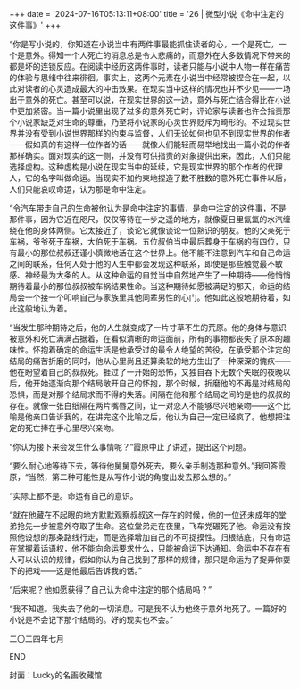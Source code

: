 +++
date = '2024-07-16T05:13:11+08:00'
title = '26 | 微型小说《命中注定的这件事》'
+++

“你是写小说的，你知道在小说当中有两件事最能抓住读者的心，一个是死亡，一个是意外。得知一个人死亡的消息总是令人悲痛的，而意外在大多数情况下带来的都是坏的连锁反应。在阅读中经历这两件事时，读者只能与小说中人物一样在痛苦的体验与思绪中往来徘徊。事实上，这两个元素在小说当中经常被捏合在一起，以此对读者的心灵造成最大的冲击效果。在现实当中这样的情况也并不少见——一场出于意外的死亡。甚至可以说，在现实世界的这一边，意外与死亡结合得比在小说中更加紧密。当一篇小说里出现了过多的意外死亡时，评论家与读者也许会指责那个小说家缺乏对生命的尊重，乃至将小说家的心灵世界贬斥为畸形的。不过现实世界并没有受到小说世界那样的约束与监督，人们无论如何也见不到现实世界的作者——假如真的有这样一位作者的话——就像人们能轻而易举地找出一篇小说的作者那样确实。面对现实的这一侧，并没有可供指责的对象提供出来，因此，人们只能选择虚构。这种虚构是小说在现实当中的延续，它是现实世界的那个作者的代理人，它的名字叫做命运。当现实不加约束地捏造了数不胜数的意外死亡事件以后，人们只能哀叹命运，认为那是命中注定。

“令汽车带走自己的生命被他认为是命中注定的事情，是命中注定的这件事，不是那件事，因为它近在咫尺，仅仅等待在一步之遥的地方，就像夏日里氤氲的水汽缠绕在他的身体两侧。它太接近了，谈论它就像谈论一位熟识的朋友。他的父亲死于车祸，爷爷死于车祸，大伯死于车祸。五位叔伯当中最后葬身于车祸的有四位，只有最小的那位叔叔还谨小慎微地活在这个世界上。他不能不注意到汽车和自己命运之间的联系，任何人处于他的人生中都会发现这种联系，即使是那些触觉最不敏感、神经最为大条的人。从这种命运的自觉当中自然地产生了一种期待——他悄悄期待着最小的那位叔叔被车祸结果性命。当这种期待如愿被满足的那天，命运的结局会一个接一个叩响自己与家族里其他同辈男性的心门。他如此这般地期待着，如此这般地认为着。

“当发生那种期待之后，他的人生就变成了一片寸草不生的荒原。他的身体与意识被意外和死亡满满占据着，在看似清晰的命运面前，所有的事物都丧失了原本的趣味性。怀抱着确定的命运生活是他承受过的最令人绝望的苦役，在承受那个注定的结局的痛苦折磨的同时，他从心里尚且还算柔软的地方生出了一种深深的愧疚——他在盼望着自己的叔叔死。捱过了一开始的恐怖，又独自吞下无数个失眠的夜晚以后，他开始逐渐向那个结局敞开自己的怀抱，那个时候，折磨他的不再是对结局的恐惧，而是对那个结局求而不得的失落。间隔在他和那个结局之间的是他的叔叔的存在。就像一张白纸隔在两片嘴唇之间，让一对恋人不能够尽兴地亲吻——这个比喻是他亲口告诉我的，在讲完这个比喻之后，他认为自己一定已经疯了。他想把注定的死亡捧在手心里尽兴亲吻。

“你认为接下来会发生什么事情呢？”霞原中止了讲述，提出这个问题。

“要么耐心地等待下去，等待他舅舅意外死去，要么亲手制造那种意外。”我回答霞原，“当然，第二种可能性是从写作小说的角度出发去那么想的。”

“实际上都不是。命运有自己的意识。

“就在他藏在不起眼的地方默默观察叔叔这一存在的时候，他的一位还未成年的堂弟抢先一步被意外夺取了生命。这位堂弟走在夜里，飞车党碾死了他。命运没有按照他设想的那条路线行走，而是选择增加自己的不可捉摸性。归根结底，只有命运在掌握着话语权，他不能向命运要求什么，只能被命运下达通知。命运中不存在有人可以认识的规律，假如你认为自己找到了那样的规律，那只是命运为了捉弄你耍下的把戏——这是他最后告诉我的话。”

“后来呢？他如愿获得了自己认为命中注定的那个结局吗？”

“我不知道。我失去了他的一切消息。可是我不认为他终于意外地死了。一篇好的小说是不会记下那个结局的。好的现实也不会。”

二〇二四年七月

END

封面：Lucky的名画收藏馆



